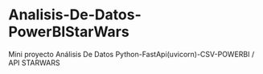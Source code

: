 # Analisis-De-Datos-PowerBIStarWars
Mini proyecto Análisis De Datos Python-FastApi(uvicorn)-CSV-POWERBI / API STARWARS
